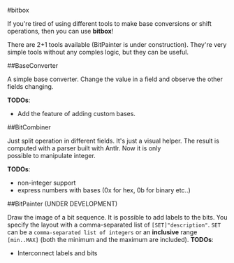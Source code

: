 #bitbox

If you're tired of using different tools to make base conversions or 
shift operations, then you can use **bitbox**!

There are 2+1 tools available (BitPainter is under construction). 
They're very simple tools without any comples logic, but they can be useful.

##BaseConverter

A simple base converter. Change the value in a field and observe the 
other fields changing.

**TODOs**:

* Add the feature of adding custom bases.

##BitCombiner

Just split operation in different fields. It's just a visual helper. The 
result is computed with a parser built with Antlr. Now it is only  
possible to manipulate integer. 

**TODOs**:

* non-integer support
* express numbers with bases (0x for hex, 0b for binary etc..)

##BitPainter (UNDER DEVELOPMENT)

Draw the image of a bit sequence. It is possible to add labels to the bits. You specify the layout with a comma-separated list of `[SET]"description"`. `SET` can be a `comma-separated list of integers` or an **inclusive** range `[min..MAX]` (both the minimum and the maximum are included).
**TODOs**:

* Interconnect labels and bits

